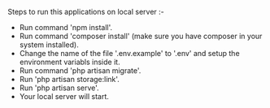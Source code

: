 Steps to run this applications on local server :-

- Run command 'npm install'.
- Run command 'composer install' (make sure you have composer in your system installed).
- Change the name of the file '.env.example' to '.env' and setup the environment variabls inside it.
- Run command 'php artisan migrate'.
- Run 'php artisan storage:link'.
- Run 'php artisan serve'.
- Your local server will start.
